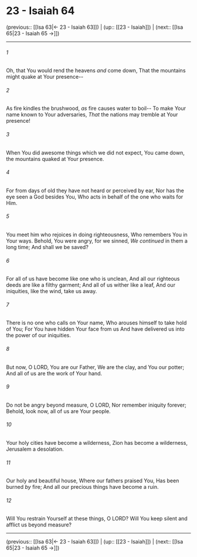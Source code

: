 # 23 - Isaiah 64

(previous:: [[Isa 63|← 23 - Isaiah 63]]) | (up:: [[23 - Isaiah]]) | (next:: [[Isa 65|23 - Isaiah 65 →]])

***


###### 1 
Oh, that You would rend the heavens _and_ come down, That the mountains might quake at Your presence-- 

###### 2 
As fire kindles the brushwood, _as_ fire causes water to boil-- To make Your name known to Your adversaries, _That_ the nations may tremble at Your presence! 

###### 3 
When You did awesome things which we did not expect, You came down, the mountains quaked at Your presence. 

###### 4 
For from days of old they have not heard or perceived by ear, Nor has the eye seen a God besides You, Who acts in behalf of the one who waits for Him. 

###### 5 
You meet him who rejoices in doing righteousness, Who remembers You in Your ways. Behold, You were angry, for we sinned, _We continued_ in them a long time; And shall we be saved? 

###### 6 
For all of us have become like one who is unclean, And all our righteous deeds are like a filthy garment; And all of us wither like a leaf, And our iniquities, like the wind, take us away. 

###### 7 
There is no one who calls on Your name, Who arouses himself to take hold of You; For You have hidden Your face from us And have delivered us into the power of our iniquities. 

###### 8 
But now, O LORD, You are our Father, We are the clay, and You our potter; And all of us are the work of Your hand. 

###### 9 
Do not be angry beyond measure, O LORD, Nor remember iniquity forever; Behold, look now, all of us are Your people. 

###### 10 
Your holy cities have become a wilderness, Zion has become a wilderness, Jerusalem a desolation. 

###### 11 
Our holy and beautiful house, Where our fathers praised You, Has been burned _by_ fire; And all our precious things have become a ruin. 

###### 12 
Will You restrain Yourself at these things, O LORD? Will You keep silent and afflict us beyond measure?

***

(previous:: [[Isa 63|← 23 - Isaiah 63]]) | (up:: [[23 - Isaiah]]) | (next:: [[Isa 65|23 - Isaiah 65 →]])
